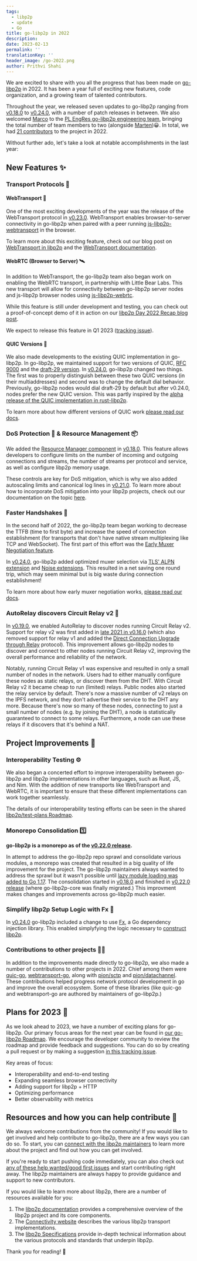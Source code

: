 ```yaml
---
tags:
  - libp2p
  - update
  - Go
title: go-libp2p in 2022
description:
date: 2023-02-13
permalink: ''
translationKey: ''
header_image: /go-2022.png
author: Prithvi Shahi
---
```


We are excited to share with you all the progress that has been made on [go-libp2p](https://github.com/libp2p/go-libp2p) in 2022. It has been a year full of exciting new features, code organization, and a growing team of talented contributors.

Throughout the year, we released seven updates to go-libp2p ranging from [v0.18.0](https://github.com/libp2p/go-libp2p/releases/tag/v0.18.0) to [v0.24.0](https://github.com/libp2p/go-libp2p/releases/tag/v0.24.0), with a number of patch releases in between. We also welcomed [Marco](https://github.com/MarcoPolo) to the [PL EngRes go-libp2p engineering team](https://pl-strflt.notion.site/libp2p-a27f9e5cb69648538e444163ce3f7309), bringing the total number of team members to two (alongside [Marten](https://github.com/marten-seemann))😀. In total, we had [21 contributors](https://github.com/libp2p/go-libp2p/graphs/contributors?from=2022-01-01&to=2022-12-31&type=c) to the project in 2022.

Without further ado, let's take a look at notable accomplishments in the last year:

## New Features ✨

### Transport Protocols 🚚

#### WebTransport 📡

One of the most exciting developments of the year was the release of the WebTransport protocol in [v0.23.0](https://github.com/libp2p/go-libp2p/releases/tag/v0.23.0). WebTransport enables browser-to-server connectivity in go-libp2p when paired with a peer running [js-libp2p-webtransport](https://www.npmjs.com/package/@libp2p/webtransport) in the browser.

To learn more about this exciting feature, check out our blog post on [WebTransport in libp2p](https://blog.libp2p.io/2022-12-19-libp2p-webtransport/) and the [WebTransport documentation](https://docs.libp2p.io/concepts/transports/webtransport/).

#### WebRTC (Browser to Server) 🛰️

In addition to WebTransport, the go-libp2p team also began work on enabling the WebRTC transport, in partnership with Little Bear Labs. This new transport will allow for connectivity between go-libp2p server nodes and js-libp2p browser nodes using [js-libp2p-webrtc](https://github.com/libp2p/js-libp2p-webrtc). 

While this feature is still under development and testing, you can check out a proof-of-concept demo of it in action on our [libp2p Day 2022 Recap blog post](https://blog.libp2p.io/2022-11-22-libp2p-day-2022-recap/#why-webrtc). 

We expect to release this feature in Q1 2023 ([tracking issue](https://github.com/libp2p/go-libp2p/issues/2030)).

#### QUIC Versions 🐰

We also made developments to the existing QUIC implementation in go-libp2p. In go-libp2p, we maintained support for two versions of QUIC, [RFC 9000](https://datatracker.ietf.org/doc/) and the [draft-29 version](https://datatracker.ietf.org/doc/html/draft-ietf-quic-transport-29). In [v0.24.0](https://github.com/libp2p/go-libp2p/releases/tag/v0.24.0), go-libp2p changed two things. The first was to properly distinguish between these two QUIC versions (in their multiaddresses) and second was to change the default dial behavior. Previously, go-libp2p nodes would dial draft-29 by default but after v0.24.0, nodes prefer the new QUIC version. This was partly inspired by the [alpha release of the QUIC implementation in rust-libp2p](https://github.com/libp2p/rust-libp2p/releases/tag/v0.50.0).

To learn more about how different versions of QUIC work [please read our docs](https://docs.libp2p.io/concepts/transports/quic/#distinguishing-multiple-quic-versions-in-libp2p).

### DoS Protection 🏰 & Resource Management 📦

We added the [Resource Manager component](https://github.com/libp2p/go-libp2p/tree/master/p2p/host/resource-manager#readme) in [v0.18.0](https://github.com/libp2p/go-libp2p/releases/tag/v0.18.0). This feature allows developers to configure limits on the number of incoming and outgoing connections and streams, the number of streams per protocol and service, as well as configure libp2p memory usage.

These controls are key for DoS mitigation, which is why we also added autoscaling limits and canonical log lines in [v0.21.0](https://github.com/libp2p/go-libp2p/releases/tag/v0.21.0). 
To learn more about how to incorporate DoS mitigation into your libp2p projects, check out our documentation on the topic [here](https://docs.libp2p.io/concepts/security/dos-mitigation/).

### Faster Handshakes 🤝

In the second half of 2022, the go-libp2p team began working to decrease the TTFB (time to first byte) and increase the speed of connection establishment (for transports that don't have native stream multiplexing like TCP and WebSocket). The first part of this effort was the [Early Muxer Negotiation feature](https://github.com/libp2p/specs/blob/master/connections/inlined-muxer-negotiation.md).

In [v0.24.0](https://github.com/libp2p/go-libp2p/releases/tag/v0.24.0), go-libp2p added optimized muxer selection via [TLS' ALPN extension](https://github.com/libp2p/specs/blob/master/connections/inlined-muxer-negotiation.md#multiplexer-negotiation-over-tls) and [Noise extensions](https://github.com/libp2p/specs/blob/master/connections/inlined-muxer-negotiation.md#multiplexer-negotiation-over-noise).
This resulted in a net saving one round trip, which may seem minimal but is big waste during connection establishment!

To learn more about how early muxer negotiation works, [please read our docs](https://docs.libp2p.io/concepts/multiplex/early-negotiation/).

### AutoRelay discovers Circuit Relay v2 🔭

In [v0.19.0](https://github.com/libp2p/go-libp2p/releases/tag/v0.19.0), we enabled AutoRelay to discover nodes running Circuit Relay v2. Support for relay v2 was first added in [late 2021 in v0.16.0](https://github.com/libp2p/go-libp2p/releases/tag/v0.16.0) (which also removed support for relay v1 and added the [Direct Connection Upgrade through Relay](https://github.com/libp2p/specs/blob/master/relay/DCUtR.md) protocol). This improvement allows go-libp2p nodes to discover and connect to other nodes running Circuit Relay v2, improving the overall performance and reliability of the network.

Notably, running Circuit Relay v1 was expensive and resulted in only a small number of nodes in the network. Users had to either manually configure these nodes as static relays, or discover them from the DHT.
With Circuit Relay v2 it became cheap to run (limited) relays. Public nodes also started the relay service by default.
There's now a massive number of v2 relays on the IPFS network, and they don't advertise their service to the DHT any more.
Because there's now so many of these nodes, connecting to just a small number of nodes (e.g. by joining the DHT), a node is statistically guaranteed to connect to some relays. Furthermore, a node can use these relays if it discovers that it's behind a NAT.

## Project Improvements 🏡

### Interoperability Testing ⚙️

We also began a concerted effort to improve interoperability between go-libp2p and libp2p implementations in other languages, such as Rust, JS, and Nim. With the addition of new transports like WebTransport and WebRTC, it is important to ensure that these different implementations can work together seamlessly.

The details of our interoperability testing efforts can be seen in the shared [libp2p/test-plans Roadmap](https://github.com/libp2p/test-plans/blob/master/ROADMAP.md#a-multi-dimensional-testinginterop-visibility).

### Monorepo Consolidation 1️⃣

**go-libp2p is a monorepo as of the [v0.22.0 release](https://github.com/libp2p/go-libp2p/releases/tag/v0.22.0).**

In attempt to address the go-libp2p repo sprawl and consolidate various modules, a monorepo was created that resulted in a big quality of life improvement for the project. The go-libp2p maintainers always wanted to address the sprawl but it wasn’t possible until [lazy module loading was added to Go 1.17](https://go.dev/ref/mod#lazy-loading).
The consolidation started in [v0.18.0](https://github.com/libp2p/go-libp2p/releases/tag/v0.18.0) and finished in [v0.22.0 release](https://github.com/libp2p/go-libp2p/releases/tag/v0.22.0) (where go-libp2p-core was finally migrated.)
This improvment makes changes and improvements across go-libp2p much easier.

### Simplify libp2p Setup Logic with Fx 🦄

In [v0.24.0](https://github.com/libp2p/go-libp2p/releases/tag/v0.24.0) go-libp2p included a change to use [Fx](https://github.com/uber-go/fx), a Go dependency injection library.
This enabled simplyfying the logic necessary to [construct libp2p](https://github.com/libp2p/go-libp2p/pull/1858).

### Contributions to other projects 🧑‍💻

In addition to the improvements made directly to go-libp2p, we also made a number of contributions to other projects in 2022.
Chief among them were [quic-go](https://github.com/lucas-clemente/quic-go), [webtransport-go](https://github.com/quic-go/webtransport-go), along with [pion/sctp](https://github.com/pion/sctp) and [pion/datachannel](https://github.com/pion/datachannel). These contributions helped progress network protocol development in go and improve the overall ecosystem.
Some of these libraries (like quic-go and webtransport-go are authored by maintainers of go-libp2p.)

## Plans for 2023 📅

As we look ahead to 2023, we have a number of exciting plans for go-libp2p. Our primary focus areas for the next year can be found in [our go-libp2p Roadmap](https://github.com/libp2p/go-libp2p/blob/master/ROADMAP.md). We encourage the developer community to review the roadmap and provide feedback and suggestions. You can do so by creating a pull request or by making a suggestion [in this tracking issue](https://github.com/libp2p/go-libp2p/issues/1806).

Key areas of focus:

- Interoperability and end-to-end testing
- Expanding seamless browser connectivity
- Adding support for libp2p + HTTP
- Optimizing performance
- Better observability with metrics

## Resources and how you can help contribute 💪

We always welcome contributions from the community! If you would like to get involved and help contribute to go-libp2p, there are a few ways you can do so.
To start, you can [connect with the libp2p maintainers](https://libp2p.io/#community) to learn more about the project and find out how you can get involved.

If you're ready to start pushing code immediately, you can also check out [any of these help wanted/good first issues](https://github.com/libp2p/go-libp2p/issues?q=is%3Aopen+is%3Aissue+label%3A%22good+first+issue%22) and start contributing right away. The libp2p maintainers are always happy to provide guidance and support to new contributors.

If you would like to learn more about libp2p, there are a number of resources available for you:
1. The [libp2p documentation](https://docs.libp2p.io/) provides a comprehensive overview of the libp2p project and its core components.
2. The [Connectivity website](https://connectivity.libp2p.io/) describes the various libp2p transport implementations.
3. The [libp2p Specifications](https://github.com/libp2p/specs/) provide in-depth technical information about the various protocols and standards that underpin libp2p.

Thank you for reading! 🙏

